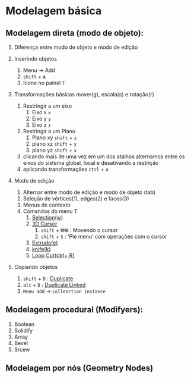 # Modelagem básica

## Modelagem direta (modo de objeto):

1. Diferença entre modo de objeto e modo de edição

1. Inserindo objetos
   1. Menu -> Add
   2. ``shift`` + ``A``
   3. Ícone no painel ``T``

2. Transformações básicas mover(g), escala(s) e rotação(r)
   1. Restringir a um eixo
      1. Eixo x ``x``
      2. Eixo y ``y``
      3. Eixo z ``z``
   2. Restringir a um Plano
      1. Plano xy ``shift`` + ``z``
      2. plano xz ``shift`` + ``y``
      3. plano yz ``shift`` + ``x``
   3. clicando mais de uma vez em um dos atalhos alternamos entre os eixos do sistema global, local e desativando a restrição
   4. aplicando transformações ``ctrl`` + ``a``

3. Modo de edição
   1. Alternar entre modo de edição e modo de objeto (tab)
   2. Seleção de vértices(1), edges(2) e faces(3)
   3. Menus de contexto
   4. Comandos do menu T
      1. [Selection(w)](https://docs.blender.org/manual/en/latest/interface/selecting.html)
      2. [3D Cursor](https://docs.blender.org/manual/en/latest/editors/3dview/3d_cursor.html)
         1. ``shift`` + ``RMB`` : Movendo o cursor
         2. ``shift`` + ``S`` : 'Pie menu' com operações com o cursor
      3. [Extrude(e)](https://docs.blender.org/manual/en/latest/modeling/meshes/editing/mesh/extrude.html)
      4. [knife(k)](https://docs.blender.org/manual/en/latest/modeling/meshes/tools/knife.html)
      5. [Loop Cut(ctrl+ R)](https://docs.blender.org/manual/en/latest/modeling/meshes/tools/loop.html)
4. Copiando objetos
   1. ``shift`` + ``D`` : [Duplicate](https://docs.blender.org/manual/en/latest/scene_layout/object/editing/duplicate.html)
   2. ``alt`` + ``D`` : [Duplicate Linked](https://docs.blender.org/manual/en/latest/scene_layout/object/editing/duplicate_linked.html)
   3. ``Menu add`` -> ``Collenction instance``

## Modelagem procedural (Modifyers):
   1. Boolean
   2. Solidify
   3. Array
   4. Bevel
   5. Srcew



## Modelagem por nós (Geometry Nodes)